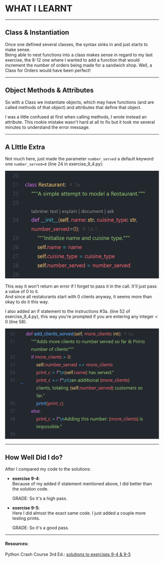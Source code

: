 
# WHAT I LEARNT

---

## Class & Instantiation

Once one defined several classes, the syntax sinks in and just starts to make sense.  
Being able to nest functions into a class makes sense in regard to my last exercise, the 8-12 one where I wanted to add a function that would increment the number of orders being made for a sandwich shop. Well, a Class for Orders would have been perfect!

---

## Object Methods & Attributes

So with a Class we instantiate objects, which may have functions (and are called methods of that object) and attributes that define that object.  

I was a little confused at first when calling methods, I wrote instead an attribute. This rookie mistake wasn't hard at all to fix but it took me several minutes to understand the error message. 

--- 

## A LIttle Extra

Not much here, just made the parameter `number_served` a default keyword one `number_served=0` (line 24 in exercise_9_4.py):

![alt text](image.png)

This way it won't return an error if I forget to pass it in the call. It'll just pass a value of 0 to it.  
And since all restaturants start with 0 clients anyway, it seems more than okay to do it this way. 

I also added an if statement to the instructions #3a. (line 52 of exercise_9_4.py), this way you're prompted if you are entering any integer < 0 (line 58). 

![alt text](image-1.png)

--- 

## How Well Did I do?

After I compared my code to the solutions: 
- **exercise 9-4**:  
  Because of my added if statement mentioned above, I did better than the solution code.  

  GRADE: So it's a high pass.  

- **exercise 9-5**:  
  Here I did almost the exact same code. I just added a couple more testing prints. 

  GRADE: So it's a good pass.  

---

#### Resources:
Python Crash Course 3rd Ed.: [solutions to exercises 9-4 & 9-5](https://ehmatthes.github.io/pcc_3e/solutions/chapter_9/#9-4-number-served)  
